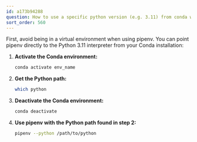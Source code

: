 ```yaml
---
id: a173b94288
question: How to use a specific python version (e.g. 3.11) from conda with pipenv?
sort_order: 560
---
```


First, avoid being in a virtual environment when using pipenv. You can point pipenv directly to the Python 3.11 interpreter from your Conda installation:

1. **Activate the Conda environment:**  
   ```bash
   conda activate env_name
   ```

2. **Get the Python path:**  
   ```bash
   which python
   ```

3. **Deactivate the Conda environment:**  
   ```bash
   conda deactivate
   ```

4. **Use pipenv with the Python path found in step 2:**  
   ```bash
   pipenv --python /path/to/python
   ```